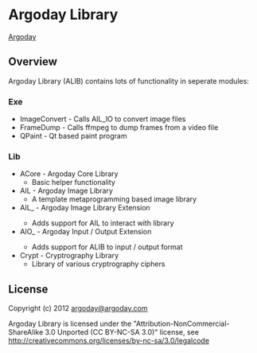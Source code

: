 # Argoday Library
[Argoday](http://www.argoday.com/wiki/ALIB "Argoday Wiki")

## Overview

Argoday Library (ALIB) contains lots of functionality in seperate modules:


### Exe
* ImageConvert - Calls AIL_IO to convert image files
* FrameDump - Calls ffmpeg to dump frames from a video file
* QPaint - Qt based paint program

### Lib
* ACore - Argoday Core Library
  * Basic helper functionality
* AIL - Argoday Image Library
  * A template metaprogramming based image library
* AIL_<Name> - Argoday Image Library Extension
  * Adds support for AIL to interact with library <Name>
* AIO_<Name> - Argoday Input / Output Extension
  * Adds support for ALIB to input / output format <Name>
* Crypt - Cryptrography Library
  * Library of various cryptrography ciphers


## License

Copyright (c) 2012 argoday@argoday.com

Argoday Library is licensed under the "Attribution-NonCommercial-ShareAlike 3.0 Unported (CC BY-NC-SA 3.0)" license, see http://creativecommons.org/licenses/by-nc-sa/3.0/legalcode
